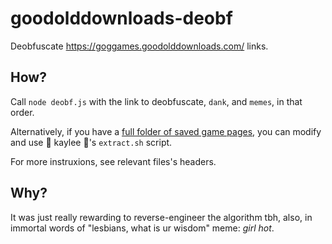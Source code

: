 # goodolddownloads-deobf
Deobfuscate https://goggames.goodolddownloads.com/ links.

## How?

Call `node deobf.js` with the link to deobfuscate, `dank`, and `memes`, in that order.

Alternatively, if you have a [full folder of saved game pages](https://www.dropbox.com/s/5ckhj7yca5zxtq2/gamepages.zip?dl=0), you can modify and use 💖 kaylee 💖's `extract.sh` script.

For more instruxions, see relevant files's headers.

## Why?

It was just really rewarding to reverse-engineer the algorithm tbh, also, in immortal words of "lesbians, what is ur wisdom" meme: *girl hot*.
